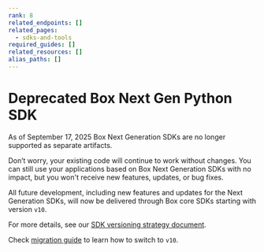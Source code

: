 ```yaml
---
rank: 8
related_endpoints: []
related_pages:
  - sdks-and-tools
required_guides: []
related_resources: []
alias_paths: []
---
```


# Deprecated Box Next Gen Python SDK

<Message type='warning'>
  As of September 17, 2025 Box Next Generation SDKs are no longer supported as separate artifacts.

  Don’t worry, your existing code will continue to work without changes. You can still use your applications based on Box Next Generation SDKs with no impact, but you won't receive new features, updates, or bug fixes.

  All future development, including new features and updates for the Next Generation SDKs, will now be delivered through Box core SDKs starting with version `v10`.

  For more details, see our [SDK versioning strategy document][versioning].
</Message>

Check [migration guide][migration] to learn how to switch to `v10`.

[versioning]: g://tooling/sdks/sdk-versioning
[migration]: https://github.com/box/box-python-sdk/blob/sdk-gen/migration-guides/from-box-python-sdk-gen-v1-to-box-python-sdk-v10.md